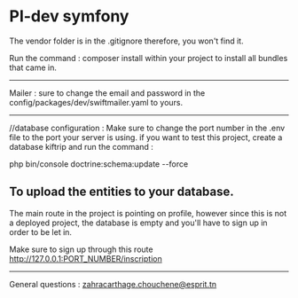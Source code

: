 # PI-dev symfony
The vendor folder is in the .gitignore therefore, you won't find it. 

Run the command : composer install within your project to install all bundles that came in.

----------------------------
Mailer : 
sure to change the email and password in the config/packages/dev/swiftmailer.yaml to yours. 

----------------------------
//database configuration : 
Make sure to change the port number in the .env file to the port your server is using.
if you want to test this project, create a database kiftrip and  run the command : 

php bin/console doctrine:schema:update --force    

To upload the entities to your database.  
---------------------------
The main route in the project is pointing on profile, however since this is not a deployed project, the database is empty and you'll have to sign up in order to be let in. 

Make sure to sign up through this route http://127.0.0.1:PORT_NUMBER/inscription



----------------------------
General questions : zahracarthage.chouchene@esprit.tn


